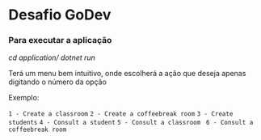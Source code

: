 # Desafio GoDev

### Para executar a aplicação

*cd application/*
*dotnet run*

Terá um menu bem intuitivo, onde escolherá a ação que deseja apenas digitando o número da opção

Exemplo:

` 1 - Create a classroom `
` 2 - Create a coffeebreak room `
` 3 - Create students `
` 4 - Consult a student `
` 5 - Consult a classroom `
` 6 - Consult a coffeebreak room`
